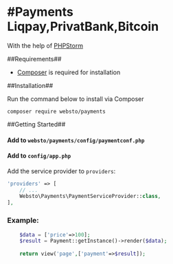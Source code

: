 #Payments Liqpay,PrivatBank,Bitcoin
=============================
With the help of [PHPStorm](https://www.jetbrains.com/phpstorm/)

##Requirements##

 * [Composer](https://getcomposer.org) is required for installation

##Installation##

Run the command below to install via Composer

```shell
composer require websto/payments
```

##Getting Started##

#### Add to `websto/payments/config/paymentconf.php`

#### Add to `config/app.php`

Add the service provider to `providers`:

```php
'providers' => [
    // ...
    Websto\Payments\PaymentServiceProvider::class,
],
```

### Example:
``` php
    $data = ['price'=>100];
    $result = Payment::getInstance()->render($data);
    
    return view('page',['payment'=>$result]);
```

